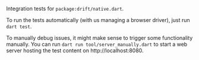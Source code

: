 Integration tests for `package:drift/native.dart`.

To run the tests automatically (with us managing a browser driver), just run `dart test`.

To manually debug issues, it might make sense to trigger some functionality manually.
You can run `dart run tool/server_manually.dart` to start a web server hosting the test
content on http://localhost:8080.